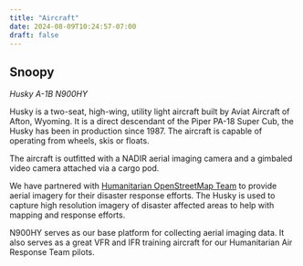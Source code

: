 ```yaml
---
title: "Aircraft"
date: 2024-08-09T10:24:57-07:00
draft: false
---
```


## Snoopy 
_Husky A-1B N900HY_


Husky is a two-seat, high-wing, utility light aircraft built by Aviat Aircraft of Afton, Wyoming. It is a direct descendant of the Piper PA-18 Super Cub, the Husky has been in production since 1987. The aircraft is capable of operating from wheels, skis or floats.

The aircraft is outfitted with a NADIR aerial imaging camera and a gimbaled video camera attached via a cargo pod. 

We have partnered with [Humanitarian OpenStreetMap Team](https://www.hotosm.org/) to provide aerial imagery for their disaster response efforts. The Husky is used to capture high resolution imagery of disaster affected areas to help with mapping and response efforts.

N900HY serves as our base platform for collecting aerial imaging data. It also serves as a great VFR and IFR training aircraft for our Humanitarian Air Response Team pilots.
